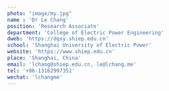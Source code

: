 ```yaml
---
photo: "image/my.jpg"
name : 'Dr Le Chang'
position: 'Research Associate'
department: 'College of Electric Power Engineering'
dweb: 'https://dqxy.shiep.edu.cn'
school: 'Shanghai University of Electric Power'
website: 'https://www.shiep.edu.cn'
place: 'Shanghai, China'
email: 'lchang@shiep.edu.cn, le@lchang.me'
tel: '+86-13162997351'
wechat: 'lchangme'
---
```

